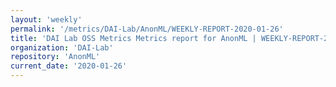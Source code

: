 ```yaml
---
layout: 'weekly'
permalink: '/metrics/DAI-Lab/AnonML/WEEKLY-REPORT-2020-01-26'
title: 'DAI Lab OSS Metrics Metrics report for AnonML | WEEKLY-REPORT-2020-01-26'
organization: 'DAI-Lab'
repository: 'AnonML'
current_date: '2020-01-26'
---
```


